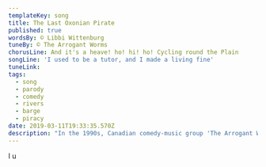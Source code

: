 ```yaml
---
templateKey: song
title: The Last Oxonian Pirate
published: true
wordsBy: © Libbi Wittenburg
tuneBy: © The Arrogant Worms
chorusLine: And it's a heave! ho! hi! ho! Cycling round the Plain
songLine: 'I used to be a tutor, and I made a living fine'
tuneLink: 
tags:
  - song
  - parody
  - comedy
  - rivers
  - barge
  - piracy
date: 2019-03-11T19:33:35.570Z
description: "In the 1990s, Canadian comedy-music group 'The Arrogant Worms' wrote a song called "The Last Saskatchewan Pirate". It is based on the absurd idea of a pirate crew forming in Saskatchewan, a landlocked province in Western Canada. The joke in the song was a crew of pirates who existed nowhere near the sea. In the 2010s, Bristol-based folk band "[The Longest Johns](https://thelongestjohns.bandcamp.com/music)" rewrote it. Possibly entirely missing the point, they set the song in Bristol, famously a port city which was home to a lot of pirates. It didn't quite work for us. Now one of the Auntie Shanty crew has re-written it *again*, reclaiming it for a landlocked part of the world.
---
```

I u
